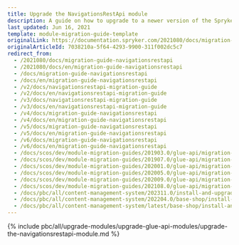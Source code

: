 ```yaml
---
title: Upgrade the NavigationsRestApi module
description: A guide on how to upgrade to a newer version of the Spryker Navigation Rest API module from an older version in your Spryker projects.
last_updated: Jun 16, 2021
template: module-migration-guide-template
originalLink: https://documentation.spryker.com/2021080/docs/migration-guide-navigationsrestapi
originalArticleId: 7038210a-5f64-4293-9900-311f002dc5c7
redirect_from:
  - /2021080/docs/migration-guide-navigationsrestapi
  - /2021080/docs/en/migration-guide-navigationsrestapi
  - /docs/migration-guide-navigationsrestapi
  - /docs/en/migration-guide-navigationsrestapi
  - /v2/docs/navigationsrestapi-migration-guide
  - /v2/docs/en/navigationsrestapi-migration-guide
  - /v3/docs/navigationsrestapi-migration-guide
  - /v3/docs/en/navigationsrestapi-migration-guide
  - /v4/docs/migration-guide-navigationsrestapi
  - /v4/docs/en/migration-guide-navigationsrestapi
  - /v5/docs/migration-guide-navigationsrestapi
  - /v5/docs/en/migration-guide-navigationsrestapi
  - /v6/docs/migration-guide-navigationsrestapi
  - /v6/docs/en/migration-guide-navigationsrestapi
  - /docs/scos/dev/module-migration-guides/201903.0/glue-api/migration-guide-navigationsrestapi.html
  - /docs/scos/dev/module-migration-guides/201907.0/glue-api/migration-guide-navigationsrestapi.html
  - /docs/scos/dev/module-migration-guides/202001.0/glue-api/migration-guide-navigationsrestapi.html
  - /docs/scos/dev/module-migration-guides/202005.0/glue-api/migration-guide-navigationsrestapi.html
  - /docs/scos/dev/module-migration-guides/202009.0/glue-api/migration-guide-navigationsrestapi.html
  - /docs/scos/dev/module-migration-guides/202108.0/glue-api/migration-guide-navigationsrestapi.html
  - /docs/pbc/all/content-management-system/202311.0/install-and-upgrade/upgrade-modules/upgrade-the-navigationsrestapi-module.html
  - /docs/pbc/all/content-management-system/202204.0/base-shop/install-and-upgrade/upgrade-modules/upgrade-the-navigationsrestapi-module.html
  - /docs/pbc/all/content-management-system/latest/base-shop/install-and-upgrade/upgrade-modules/upgrade-the-navigationsrestapi-module.html
---
```


{% include pbc/all/upgrade-modules/upgrade-glue-api-modules/upgrade-the-navigationsrestapi-module.md %} <!-- To edit, see /_includes/pbc/all/upgrade-modules/upgrade-glue-api-modules/upgrade-the-navigationsrestapi-module.md -->

